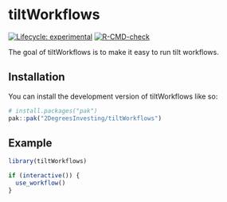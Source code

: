 
<!-- README.md is generated from README.Rmd. Please edit that file -->

# tiltWorkflows

<!-- badges: start -->

[![Lifecycle:
experimental](https://img.shields.io/badge/lifecycle-experimental-orange.svg)](https://lifecycle.r-lib.org/articles/stages.html#experimental)
[![R-CMD-check](https://github.com/2DegreesInvesting/tiltWorkflows/actions/workflows/R-CMD-check.yaml/badge.svg)](https://github.com/2DegreesInvesting/tiltWorkflows/actions/workflows/R-CMD-check.yaml)
<!-- badges: end -->

The goal of tiltWorkflows is to make it easy to run tilt workflows.

## Installation

You can install the development version of tiltWorkflows like so:

``` r
# install.packages("pak")
pak::pak("2DegreesInvesting/tiltWorkflows")
```

## Example

``` r
library(tiltWorkflows)

if (interactive()) {
  use_workflow()
}
```
